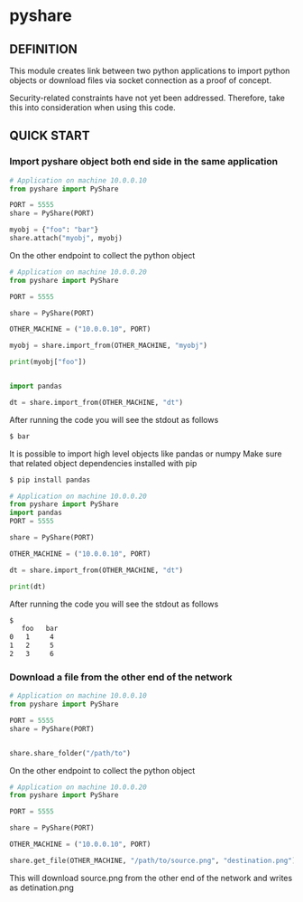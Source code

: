 # pyshare

## DEFINITION
This module creates link between two python applications to import python objects or download files via socket connection as a proof of concept.

Security-related constraints have not yet been addressed. Therefore, take this into consideration when using this code.

## QUICK START

### Import pyshare object both end side in the same application


```python
# Application on machine 10.0.0.10
from pyshare import PyShare

PORT = 5555
share = PyShare(PORT)

myobj = {"foo": "bar"}
share.attach("myobj", myobj)


```

On the other endpoint to collect the python object
```python
# Application on machine 10.0.0.20
from pyshare import PyShare

PORT = 5555

share = PyShare(PORT)

OTHER_MACHINE = ("10.0.0.10", PORT)

myobj = share.import_from(OTHER_MACHINE, "myobj")

print(myobj["foo"])


import pandas

dt = share.import_from(OTHER_MACHINE, "dt")


```

After running the code you will see the stdout as follows

```bash
$ bar
```

It is possible to import high level objects like pandas or numpy
Make sure that related object dependencies installed with pip

```bash
$ pip install pandas
```

```python
# Application on machine 10.0.0.20
from pyshare import PyShare
import pandas
PORT = 5555

share = PyShare(PORT)

OTHER_MACHINE = ("10.0.0.10", PORT)

dt = share.import_from(OTHER_MACHINE, "dt")

print(dt)
```

After running the code you will see the stdout as follows

```bash
$
   foo   bar
0   1     4
1   2     5
2   3     6
```





### Download a file from the other end of the network


```python
# Application on machine 10.0.0.10
from pyshare import PyShare

PORT = 5555
share = PyShare(PORT)


share.share_folder("/path/to")

```

On the other endpoint to collect the python object
```python
# Application on machine 10.0.0.20
from pyshare import PyShare

PORT = 5555

share = PyShare(PORT)

OTHER_MACHINE = ("10.0.0.10", PORT)

share.get_file(OTHER_MACHINE, "/path/to/source.png", "destination.png")


```


This will download source.png from the other end of the network and writes as detination.png
